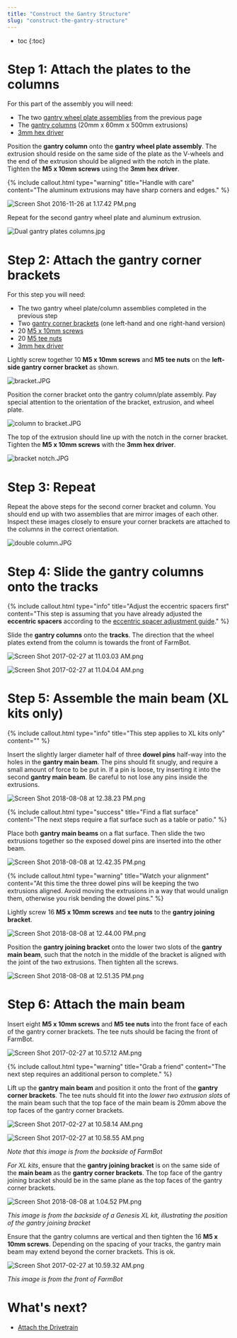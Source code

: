 ```yaml
---
title: "Construct the Gantry Structure"
slug: "construct-the-gantry-structure"
---
```


* toc
{:toc}


# Step 1: Attach the plates to the columns

For this part of the assembly you will need:
* The two [gantry wheel plate assemblies](../gantry/assemble-the-gantry-wheel-plates.md) from the previous page
* The [gantry columns](../../Extras/bom/extrusions.md#gantry-columns) (20mm x 60mm x 500mm extrusions)
* [3mm hex driver](../../Extras/bom/miscellaneous.md#3mm-hex-driver)

Position the **gantry column** onto the **gantry wheel plate assembly**. The extrusion should reside on the same side of the plate as the V-wheels and the end of the extrusion should be aligned with the notch in the plate. Tighten the **M5 x 10mm screws** using the **3mm hex driver**.

{%
include callout.html
type="warning"
title="Handle with care"
content="The aluminum extrusions may have sharp corners and edges."
%}



![Screen Shot 2016-11-26 at 1.17.42 PM.png](Screen_Shot_2016-11-26_at_1.17.42_PM.png)

Repeat for the second gantry wheel plate and aluminum extrusion.

![Dual gantry plates columns.jpg](Dual_gantry_plates_columns.jpg)



# Step 2: Attach the gantry corner brackets

For this step you will need:
* The two gantry wheel plate/column assemblies completed in the previous step
* Two [gantry corner brackets](../../Extras/bom/plates-and-brackets.md#gantry-corner-brackets) (one left-hand and one right-hand version)
* 20 [M5 x 10mm screws](../../Extras/bom/fasteners-and-hardware.md#m5-screws)
* 20 [M5 tee nuts](../../Extras/bom/fasteners-and-hardware.md#m5-tee-nuts)
* [3mm hex driver](../../Extras/bom/miscellaneous.md#3mm-hex-driver)

Lightly screw together 10 **M5 x 10mm screws** and **M5 tee nuts** on the **left-side gantry corner bracket** as shown.

![bracket.JPG](bracket.JPG)

Position the corner bracket onto the gantry column/plate assembly. Pay special attention to the orientation of the bracket, extrusion, and wheel plate.

![column to bracket.JPG](column_to_bracket.JPG)

The top of the extrusion should line up with the notch in the corner bracket. Tighten the **M5 x 10mm screws** with the **3mm hex driver**.

![bracket notch.JPG](bracket_notch.JPG)



# Step 3: Repeat

Repeat the above steps for the second corner bracket and column. You should end up with two assemblies that are mirror images of each other. Inspect these images closely to ensure your corner brackets are attached to the columns in the correct orientation.

![double column.JPG](double_column.JPG)



# Step 4: Slide the gantry columns onto the tracks



{%
include callout.html
type="info"
title="Adjust the eccentric spacers first"
content="This step is assuming that you have already adjusted the **eccentric spacers** according to the [eccentric spacer adjustment guide](../../Extras/reference/eccentric-spacer-adjustment.md)."
%}

Slide the **gantry columns** onto the **tracks**. The direction that the wheel plates extend from the column is towards the front of FarmBot.

![Screen Shot 2017-02-27 at 11.03.03 AM.png](Screen_Shot_2017-02-27_at_11.03.03_AM.png)



![Screen Shot 2017-02-27 at 11.04.04 AM.png](Screen_Shot_2017-02-27_at_11.04.04_AM.png)

# Step 5: Assemble the main beam (XL kits only)

{%
include callout.html
type="info"
title="This step applies to XL kits only"
content=""
%}

Insert the slightly larger diameter half of three **dowel pins** half-way into the holes in the **gantry main beam**. The pins should fit snugly, and require a small amount of force to be put in. If a pin is loose, try inserting it into the second **gantry main beam**. Be careful to not lose any pins inside the extrusions.

![Screen Shot 2018-08-08 at 12.38.23 PM.png](Screen_Shot_2018-08-08_at_12.38.23_PM.png)



{%
include callout.html
type="success"
title="Find a flat surface"
content="The next steps require a flat surface such as a table or patio."
%}

Place both **gantry main beams** on a flat surface. Then slide the two extrusions together so the exposed dowel pins are inserted into the other beam.

![Screen Shot 2018-08-08 at 12.42.35 PM.png](Screen_Shot_2018-08-08_at_12.42.35_PM.png)



{%
include callout.html
type="warning"
title="Watch your alignment"
content="At this time the three dowel pins will be keeping the two extrusions aligned. Avoid moving the extrusions in a way that would unalign them, otherwise you risk bending the dowel pins."
%}

Lightly screw 16 **M5 x 10mm screws** and **tee nuts** to the **gantry joining bracket**.

![Screen Shot 2018-08-08 at 12.44.00 PM.png](Screen_Shot_2018-08-08_at_12.44.00_PM.png)

Position the **gantry joining bracket** onto the lower two slots of the **gantry main beam**, such that the notch in the middle of the bracket is aligned with the joint of the two extrusions. Then tighten all the screws.

![Screen Shot 2018-08-08 at 12.51.35 PM.png](Screen_Shot_2018-08-08_at_12.51.35_PM.png)



# Step 6: Attach the main beam

Insert eight **M5 x 10mm screws** and **M5 tee nuts** into the front face of each of the gantry corner brackets. The tee nuts should be facing the front of FarmBot.

![Screen Shot 2017-02-27 at 10.57.12 AM.png](Screen_Shot_2017-02-27_at_10.57.12_AM.png)



{%
include callout.html
type="warning"
title="Grab a friend"
content="The next step requires an additional person to complete."
%}

Lift up the **gantry main beam** and position it onto the front of the **gantry corner brackets**. The tee nuts should fit into the *lower two extrusion slots* of the main beam such that the top face of the main beam is 20mm above the top faces of the gantry corner brackets.

![Screen Shot 2017-02-27 at 10.58.14 AM.png](Screen_Shot_2017-02-27_at_10.58.14_AM.png)



![Screen Shot 2017-02-27 at 10.58.55 AM.png](Screen_Shot_2017-02-27_at_10.58.55_AM.png)

_Note that this image is from the backside of FarmBot_

*For XL kits*, ensure that the **gantry joining bracket** is on the same side of the **main beam** as the **gantry corner brackets**. The top face of the gantry joining bracket should be in the same plane as the top faces of the gantry corner brackets.

![Screen Shot 2018-08-08 at 1.04.52 PM.png](Screen_Shot_2018-08-08_at_1.04.52_PM.png)

_This image is from the backside of a Genesis XL kit, illustrating the position of the gantry joining bracket_

Ensure that the gantry columns are vertical and then tighten the 16 **M5 x 10mm screws**. Depending on the spacing of your tracks, the gantry main beam may extend beyond the corner brackets. This is ok.

![Screen Shot 2017-02-27 at 10.59.32 AM.png](Screen_Shot_2017-02-27_at_10.59.32_AM.png)

_This image is from the front of FarmBot_


# What's next?

 * [Attach the Drivetrain](../gantry/attach-the-drivetrain.md)
